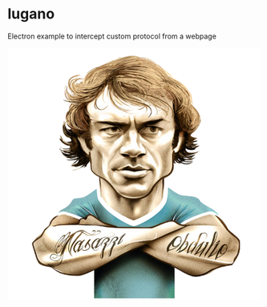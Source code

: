 # lugano
Electron example to intercept custom protocol from a webpage

![Lugano](resources/lugano.png?raw=true "Lugano")
